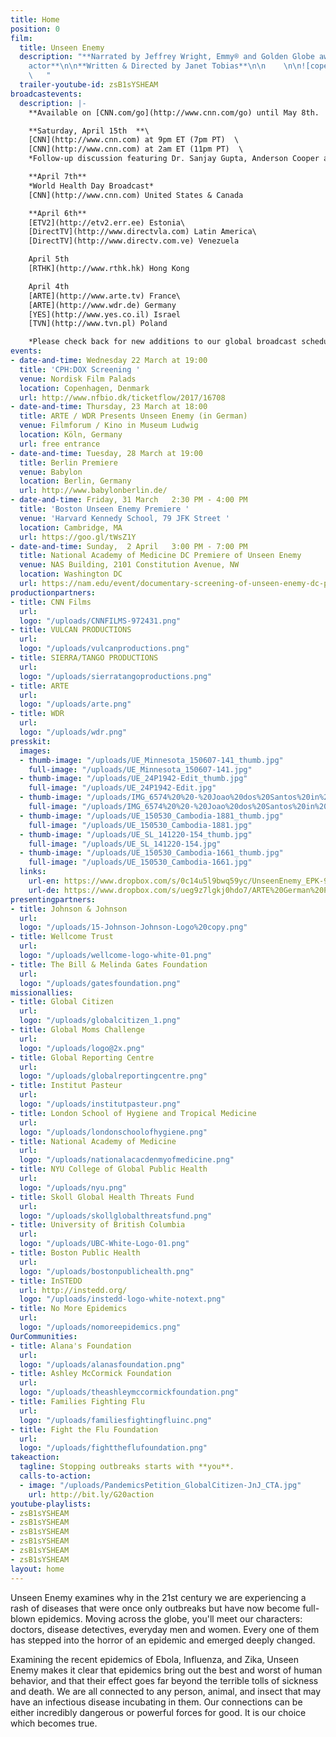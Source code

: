 ```yaml
---
title: Home
position: 0
film:
  title: Unseen Enemy
  description: "**Narrated by Jeffrey Wright, Emmy® and Golden Globe award-winning
    actor**\n\n**Written & Directed by Janet Tobias**\n\n    \n\n![copenhagenfilmfestival.png](/uploads/copenhagenfilmfestival.png)
    \   "
  trailer-youtube-id: zsB1sYSHEAM
broadcastevents:
  description: |-
    **Available on [CNN.com/go](http://www.cnn.com/go) until May 8th.  **

    **Saturday, April 15th  **\
    [CNN](http://www.cnn.com) at 9pm ET (7pm PT)  \
    [CNN](http://www.cnn.com) at 2am ET (11pm PT)  \
    *Follow-up discussion featuring Dr. Sanjay Gupta, Anderson Cooper and Janet Tobias*

    **April 7th**
    *World Health Day Broadcast*
    [CNN](http://www.cnn.com) United States & Canada

    **April 6th**
    [ETV2](http://etv2.err.ee) Estonia\
    [DirectTV](http://www.directvla.com) Latin America\
    [DirectTV](http://www.directv.com.ve) Venezuela

    April 5th
    [RTHK](http://www.rthk.hk) Hong Kong

    April 4th
    [ARTE](http://www.arte.tv) France\
    [ARTE](http://www.wdr.de) Germany
    [YES](http://www.yes.co.il) Israel
    [TVN](http://www.tvn.pl) Poland

    *Please check back for new additions to our global broadcast schedule. We look forward to sharing the film with everyone on Video on Demand and DVD in the coming months.*
events:
- date-and-time: Wednesday 22 March at 19:00
  title: 'CPH:DOX Screening '
  venue: Nordisk Film Palads
  location: Copenhagen, Denmark
  url: http://www.nfbio.dk/ticketflow/2017/16708
- date-and-time: Thursday, 23 March at 18:00
  title: ARTE / WDR Presents Unseen Enemy (in German)
  venue: Filmforum / Kino in Museum Ludwig
  location: Köln, Germany
  url: free entrance
- date-and-time: Tuesday, 28 March at 19:00
  title: Berlin Premiere
  venue: Babylon
  location: Berlin, Germany
  url: http://www.babylonberlin.de/
- date-and-time: Friday, 31 March   2:30 PM - 4:00 PM
  title: 'Boston Unseen Enemy Premiere '
  venue: 'Harvard Kennedy School, 79 JFK Street '
  location: Cambridge, MA
  url: https://goo.gl/tWsZ1Y
- date-and-time: Sunday,  2 April   3:00 PM - 7:00 PM
  title: National Academy of Medicine DC Premiere of Unseen Enemy
  venue: NAS Building, 2101 Constitution Avenue, NW
  location: Washington DC
  url: https://nam.edu/event/documentary-screening-of-unseen-enemy-dc-premiere/
productionpartners:
- title: CNN Films
  url: 
  logo: "/uploads/CNNFILMS-972431.png"
- title: VULCAN PRODUCTIONS
  url: 
  logo: "/uploads/vulcanproductions.png"
- title: SIERRA/TANGO PRODUCTIONS
  url: 
  logo: "/uploads/sierratangoproductions.png"
- title: ARTE
  url: 
  logo: "/uploads/arte.png"
- title: WDR
  url: 
  logo: "/uploads/wdr.png"
presskit:
  images:
  - thumb-image: "/uploads/UE_Minnesota_150607-141_thumb.jpg"
    full-image: "/uploads/UE_Minnesota_150607-141.jpg"
  - thumb-image: "/uploads/UE_24P1942-Edit_thumb.jpg"
    full-image: "/uploads/UE_24P1942-Edit.jpg"
  - thumb-image: "/uploads/IMG_6574%20%20-%20Joao%20dos%20Santos%20in%20doctor%20consultation%20with%20his%20mother,%20Veronica%20dos%20Santos._thumb.jpg"
    full-image: "/uploads/IMG_6574%20%20-%20Joao%20dos%20Santos%20in%20doctor%20consultation%20with%20his%20mother,%20Veronica%20dos%20Santos..jpg"
  - thumb-image: "/uploads/UE_150530_Cambodia-1881_thumb.jpg"
    full-image: "/uploads/UE_150530_Cambodia-1881.jpg"
  - thumb-image: "/uploads/UE_SL_141220-154_thumb.jpg"
    full-image: "/uploads/UE_SL_141220-154.jpg"
  - thumb-image: "/uploads/UE_150530_Cambodia-1661_thumb.jpg"
    full-image: "/uploads/UE_150530_Cambodia-1661.jpg"
  links:
    url-en: https://www.dropbox.com/s/0c14u5l9bwq59yc/UnseenEnemy_EPK-90min_VF210317.pdf?dl=0
    url-de: https://www.dropbox.com/s/ueg9z7lgkj0hdo7/ARTE%20German%20Press%20Kit.pdf?dl=0
presentingpartners:
- title: Johnson & Johnson
  url: 
  logo: "/uploads/15-Johnson-Johnson-Logo%20copy.png"
- title: Wellcome Trust
  url: 
  logo: "/uploads/wellcome-logo-white-01.png"
- title: The Bill & Melinda Gates Foundation
  url: 
  logo: "/uploads/gatesfoundation.png"
missionallies:
- title: Global Citizen
  url: 
  logo: "/uploads/globalcitizen_1.png"
- title: Global Moms Challenge
  url: 
  logo: "/uploads/logo@2x.png"
- title: Global Reporting Centre
  url: 
  logo: "/uploads/globalreportingcentre.png"
- title: Institut Pasteur
  url: 
  logo: "/uploads/institutpasteur.png"
- title: London School of Hygiene and Tropical Medicine
  url: 
  logo: "/uploads/londonschoolofhygiene.png"
- title: National Academy of Medicine
  url: 
  logo: "/uploads/nationalacacdenmyofmedicine.png"
- title: NYU College of Global Public Health
  url: 
  logo: "/uploads/nyu.png"
- title: Skoll Global Health Threats Fund
  url: 
  logo: "/uploads/skollglobalthreatsfund.png"
- title: University of British Columbia
  url: 
  logo: "/uploads/UBC-White-Logo-01.png"
- title: Boston Public Health
  url: 
  logo: "/uploads/bostonpublichealth.png"
- title: InSTEDD
  url: http://instedd.org/
  logo: "/uploads/instedd-logo-white-notext.png"
- title: No More Epidemics
  url: 
  logo: "/uploads/nomoreepidemics.png"
OurCommunities:
- title: Alana's Foundation
  url: 
  logo: "/uploads/alanasfoundation.png"
- title: Ashley McCormick Foundation
  url: 
  logo: "/uploads/theashleymccormickfoundation.png"
- title: Families Fighting Flu
  url: 
  logo: "/uploads/familiesfightingfluinc.png"
- title: Fight the Flu Foundation
  url: 
  logo: "/uploads/fighttheflufoundation.png"
takeaction:
  tagline: Stopping outbreaks starts with **you**.
  calls-to-action:
  - image: "/uploads/PandemicsPetition_GlobalCitizen-JnJ_CTA.jpg"
    url: http://bit.ly/G20action
youtube-playlists:
- zsB1sYSHEAM
- zsB1sYSHEAM
- zsB1sYSHEAM
- zsB1sYSHEAM
- zsB1sYSHEAM
- zsB1sYSHEAM
layout: home
---
```


Unseen Enemy examines why in the 21st century we are experiencing a rash of diseases that were once only outbreaks but have now become full-blown epidemics. Moving across the globe, you'll meet our characters: doctors, disease detectives, everyday men and women. Every one of them has stepped into the horror of an epidemic and emerged deeply changed.

Examining the recent epidemics of Ebola, Influenza, and Zika, Unseen Enemy makes it clear that epidemics bring out the best and worst of human behavior, and that their effect goes far beyond the terrible tolls of sickness and death. We are all connected to any person, animal, and insect that may have an infectious disease incubating in them. Our connections can be either incredibly dangerous or powerful forces for good. It is our choice which becomes true.
